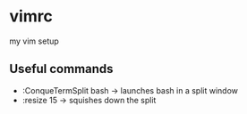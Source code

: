 # vimrc
my vim setup

## Useful commands
 * :ConqueTermSplit bash -> launches bash in a split window
 * :resize 15 -> squishes down the split
